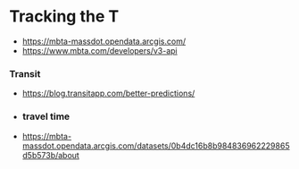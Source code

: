 # Tracking the T
- https://mbta-massdot.opendata.arcgis.com/
- https://www.mbta.com/developers/v3-api
### Transit
- https://blog.transitapp.com/better-predictions/

- ### travel time
- https://mbta-massdot.opendata.arcgis.com/datasets/0b4dc16b8b984836962229865d5b573b/about
